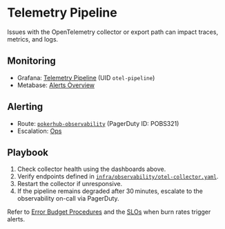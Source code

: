 # Telemetry Pipeline

Issues with the OpenTelemetry collector or export path can impact traces,
metrics, and logs.

## Monitoring
- Grafana: [Telemetry Pipeline](https://grafana.pokerhub.example/d/otel-pipeline) (UID `otel-pipeline`)
- Metabase: [Alerts Overview](https://metabase.pokerhub.example/dashboard/alerts-overview)

## Alerting
- Route: [`pokerhub-observability`](../../metrics/alert-routes.md#pokerhub-observability) (PagerDuty ID: POBS321)
- Escalation: [Ops](https://pokerhub.pagerduty.com/escalation_policies/PGHI789)

## Playbook
1. Check collector health using the dashboards above.
2. Verify endpoints defined in [`infra/observability/otel-collector.yaml`](../../infra/observability/otel-collector.yaml).
3. Restart the collector if unresponsive.
4. If the pipeline remains degraded after 30 minutes, escalate to the observability on-call via PagerDuty.

Refer to [Error Budget Procedures](../error-budget-procedures.md) and the [SLOs](../SLOs.md) when burn rates trigger alerts.

